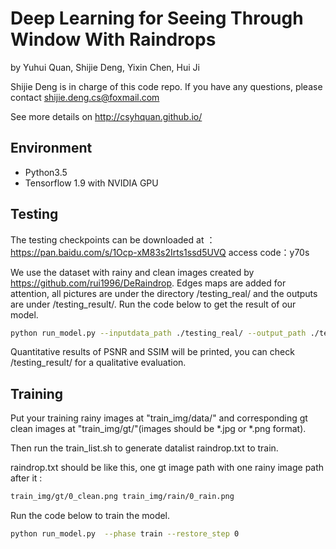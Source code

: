 # Deep Learning for Seeing Through Window With Raindrops
by Yuhui Quan, Shijie Deng, Yixin Chen, Hui Ji

Shijie Deng is in charge of this code repo. If you have any questions, please contact shijie.deng.cs@foxmail.com

See more details on http://csyhquan.github.io/

## Environment
- Python3.5
- Tensorflow 1.9 with NVIDIA GPU


## Testing
The testing checkpoints can be downloaded at ：https://pan.baidu.com/s/1Ocp-xM83s2Irts1ssd5UVQ 
access code：y70s 

We use the dataset with rainy and clean images created by https://github.com/rui1996/DeRaindrop.  Edges maps are added for attention, all pictures are under the directory /testing_real/ and the outputs are under /testing_result/.
Run the code below to get the result of our model.
```bash
python run_model.py --inputdata_path ./testing_real/ --output_path ./testing_result --phase test --restore_step 258000
```
Quantitative results of PSNR and SSIM will be printed, you can check /testing_result/ for a qualitative evaluation.

## Training

Put your training rainy images at "train_img/data/" and corresponding gt clean images at "train_img/gt/"(images should be *.jpg or *.png format).

Then run the train_list.sh to generate datalist raindrop.txt to train.

raindrop.txt should be like this, one gt image path with one rainy image path after it :
```bash
train_img/gt/0_clean.png train_img/rain/0_rain.png
```

Run the code below to train the model.

```bash
python run_model.py  --phase train --restore_step 0
```
